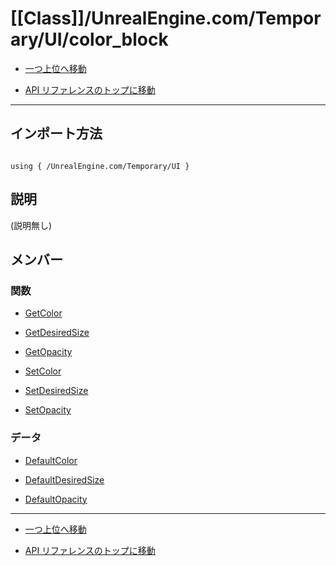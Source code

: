 # [[Class]]/UnrealEngine.com/Temporary/UI/color_block

- [一つ上位へ移動](../main.md)

- [API リファレンスのトップに移動](/main.md)

---

## インポート方法

```verse

using { /UnrealEngine.com/Temporary/UI }

```

## 説明

(説明無し)

## メンバー

### 関数

- [GetColor](./F_GetColor/main.md)

- [GetDesiredSize](./F_GetDesiredSize/main.md)

- [GetOpacity](./F_GetOpacity/main.md)

- [SetColor](./F_SetColor/main.md)

- [SetDesiredSize](./F_SetDesiredSize/main.md)

- [SetOpacity](./F_SetOpacity/main.md)

### データ

- [DefaultColor](./D_DefaultColor/main.md)

- [DefaultDesiredSize](./D_DefaultDesiredSize/main.md)

- [DefaultOpacity](./D_DefaultOpacity/main.md)

---

- [一つ上位へ移動](../main.md)

- [API リファレンスのトップに移動](/main.md)
